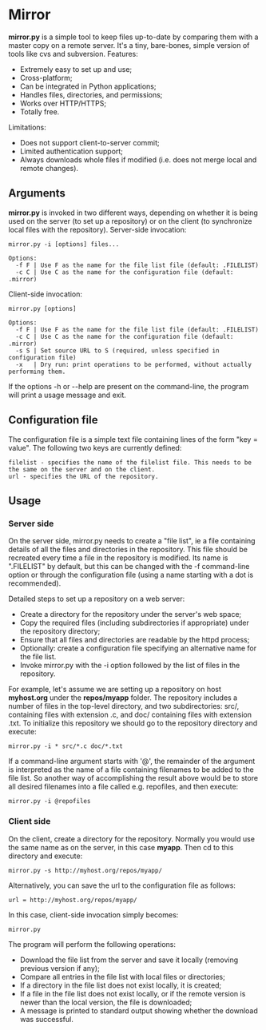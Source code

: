 # Mirror

<strong>mirror.py</strong> is a simple tool to keep files up-to-date by comparing them with a master copy on a remote server. It's a tiny, bare-bones, simple version of tools like cvs and subversion. Features:

* Extremely easy to set up and use;
* Cross-platform;
* Can be integrated in Python applications;
* Handles files, directories, and permissions;
* Works over HTTP/HTTPS;
* Totally free.

Limitations:

* Does not support client-to-server commit;
* Limited authentication support;
* Always downloads whole files if modified (i.e. does not merge local and remote changes).

## Arguments

<strong>mirror.py</strong> is invoked in two different ways, depending on whether it is being used on the server (to set up a repository) or on the client (to synchronize local files with the repository). Server-side invocation:

```
mirror.py -i [options] files...

Options:
  -f F | Use F as the name for the file list file (default: .FILELIST)
  -c C | Use C as the name for the configuration file (default: .mirror)
```

Client-side invocation:

```
mirror.py [options]

Options:
  -f F | Use F as the name for the file list file (default: .FILELIST)
  -c C | Use C as the name for the configuration file (default: .mirror)
  -s S | Set source URL to S (required, unless specified in configuration file)
  -x   | Dry run: print operations to be performed, without actually performing them.
```

If the options -h or --help are present on the command-line, the program will print a usage message and exit.

## Configuration file

The configuration file is a simple text file containing lines of the form "key = value". The following two keys are currently defined:

```
filelist - specifies the name of the filelist file. This needs to be the same on the server and on the client.
url - specifies the URL of the repository.
```

## Usage
### Server side

On the server side, mirror.py needs to create a "file list", ie a file containing details of all the files and directories in the repository. This file should be recreated every time a file in the repository is modified. Its name is ".FILELIST" by default, but this can be changed with the -f command-line option or through the configuration file (using a name starting with a dot is recommended).

Detailed steps to set up a repository on a web server:

* Create a directory for the repository under the server's web space;
* Copy the required files (including subdirectories if appropriate) under the repository directory;
* Ensure that all files and directories are readable by the httpd process;
* Optionally: create a configuration file specifying an alternative name for the file list.
* Invoke mirror.py with the -i option followed by the list of files in the repository.

For example, let's assume we are setting up a repository on host <strong>myhost.org</strong> under the <strong>repos/myapp</strong> folder. The repository includes a number of files in the top-level directory, and two subdirectories: src/, containing files with extension .c, and doc/ containing files with extension .txt. To initialize this repository we should go to the repository directory and execute:

```
mirror.py -i * src/*.c doc/*.txt
```
 If a command-line argument starts with '@', the remainder of the argument is interpreted as the name of a file containing filenames to be added to the file list. So another way of accomplishing the result above would be to store all desired filenames into a file called e.g. repofiles, and then execute:
 
 ```
 mirror.py -i @repofiles
 ```
 
 ### Client side
 On the client, create a directory for the repository. Normally you would use the same name as on the server, in this case <strong>myapp</strong>. Then cd to this directory and execute:
 
 ```
 mirror.py -s http://myhost.org/repos/myapp/
 ```
 
 Alternatively, you can save the url to the configuration file as follows:
 
 ```
 url = http://myhost.org/repos/myapp/
 ```
 
 In this case, client-side invocation simply becomes:
 
 ```
 mirror.py
 ```
 
 The program will perform the following operations:
 
 * Download the file list from the server and save it locally (removing previous version if any);
 * Compare all entries in the file list with local files or directories;
 * If a directory in the file list does not exist locally, it is created;
 * If a file in the file list does not exist locally, or if the remote version is newer than the local version, the file is downloaded;
 * A message is printed to standard output showing whether the download was successful.
 
 
